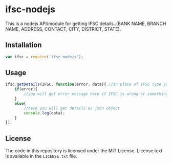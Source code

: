 # ifsc-nodejs

This is a nodejs API/module for getting IFSC details..(BANK NAME, BRANCH NAME, ADDRESS, CONTACT, CITY, DISTRICT, STATE).

## Installation

```js
var ifsc = require('ifsc-nodejs');

```

## Usage

```js
ifsc.getDetails(IFSC, function(error, data){ //In place of IFSC type your IFSC code..like "ABHY0065001"
	if(error){
		//you will get error message here if IFSC is wrong or something goes wrong
	}
	else{
		//here you will get details as json object
		console.log(data);
	}
});

```

## License

The code in this repository is licensed under the MIT License. License
text is available in the `LICENSE.txt` file.
